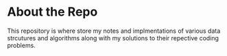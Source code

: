 # About the Repo
This repository is where store my notes and implmentations of various data strcutures and algorithms along with my solutions to their repective coding problems. 
